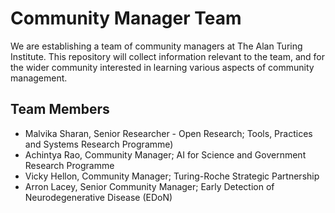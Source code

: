 # Community Manager Team

We are establishing a team of community managers at The Alan Turing Institute.
This repository will collect information relevant to the team, and for the wider community interested in learning various aspects of community management.

## Team Members

- Malvika Sharan, Senior Researcher - Open Research; Tools, Practices and Systems Research Programme)
- Achintya Rao, Community Manager; AI for Science and Government Research Programme
- Vicky Hellon, Community Manager; Turing-Roche Strategic Partnership
- Arron Lacey, Senior Community Manager; Early Detection of Neurodegenerative Disease (EDoN)
